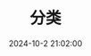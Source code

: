 ---
title: 分类
date: 2024-10-2 21:02:00
type: categoies
top_img: images/121401384_p0_master1200.jpg
---